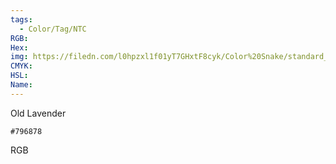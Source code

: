 ```yaml
---
tags:
  - Color/Tag/NTC
RGB:
Hex:
img: https://filedn.com/l0hpzxl1f01yT7GHxtF8cyk/Color%20Snake/standard_csv_to_svg/%23/796878.svg
CMYK:
HSL:
Name:
---
```

Old Lavender
```palette
#796878
```
RGB
